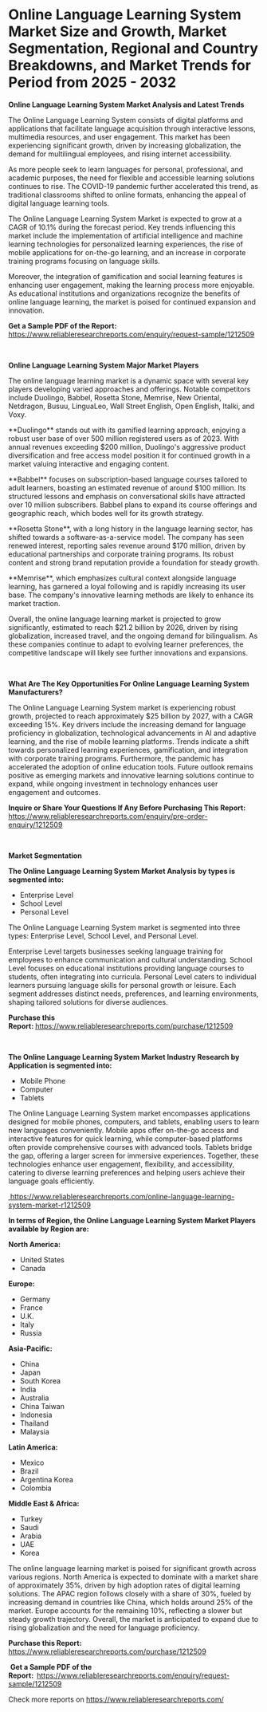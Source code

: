 <p><h1>Online Language Learning System Market Size and Growth, Market Segmentation, Regional and Country Breakdowns, and Market Trends for Period from 2025 -  2032</h1></p><p><strong>Online Language Learning System Market Analysis and Latest Trends</strong></p>
<p><p>The Online Language Learning System consists of digital platforms and applications that facilitate language acquisition through interactive lessons, multimedia resources, and user engagement. This market has been experiencing significant growth, driven by increasing globalization, the demand for multilingual employees, and rising internet accessibility. </p><p>As more people seek to learn languages for personal, professional, and academic purposes, the need for flexible and accessible learning solutions continues to rise. The COVID-19 pandemic further accelerated this trend, as traditional classrooms shifted to online formats, enhancing the appeal of digital language learning tools.</p><p>The Online Language Learning System Market is expected to grow at a CAGR of 10.1% during the forecast period. Key trends influencing this market include the implementation of artificial intelligence and machine learning technologies for personalized learning experiences, the rise of mobile applications for on-the-go learning, and an increase in corporate training programs focusing on language skills.</p><p>Moreover, the integration of gamification and social learning features is enhancing user engagement, making the learning process more enjoyable. As educational institutions and organizations recognize the benefits of online language learning, the market is poised for continued expansion and innovation.</p></p>
<p><strong>Get a Sample PDF of the Report:&nbsp;</strong> <a href="https://www.reliableresearchreports.com/enquiry/request-sample/1212509?utm_campaign=3557&utm_medium=2&utm_source=Github&utm_content=ia&utm_term=24032025&utm_id=online-language-learning-system">https://www.reliableresearchreports.com/enquiry/request-sample/1212509</a></p>
<p>&nbsp;</p>
<p><strong>Online Language Learning System Major Market Players</strong></p>
<p><p>The online language learning market is a dynamic space with several key players developing varied approaches and offerings. Notable competitors include Duolingo, Babbel, Rosetta Stone, Memrise, New Oriental, Netdragon, Busuu, LinguaLeo, Wall Street English, Open English, Italki, and Voxy.</p><p>**Duolingo** stands out with its gamified learning approach, enjoying a robust user base of over 500 million registered users as of 2023. With annual revenues exceeding $200 million, Duolingo's aggressive product diversification and free access model position it for continued growth in a market valuing interactive and engaging content.</p><p>**Babbel** focuses on subscription-based language courses tailored to adult learners, boasting an estimated revenue of around $100 million. Its structured lessons and emphasis on conversational skills have attracted over 10 million subscribers. Babbel plans to expand its course offerings and geographic reach, which bodes well for its growth strategy.</p><p>**Rosetta Stone**, with a long history in the language learning sector, has shifted towards a software-as-a-service model. The company has seen renewed interest, reporting sales revenue around $170 million, driven by educational partnerships and corporate training programs. Its robust content and strong brand reputation provide a foundation for steady growth.</p><p>**Memrise**, which emphasizes cultural context alongside language learning, has garnered a loyal following and is rapidly increasing its user base. The company's innovative learning methods are likely to enhance its market traction.</p><p>Overall, the online language learning market is projected to grow significantly, estimated to reach $21.2 billion by 2026, driven by rising globalization, increased travel, and the ongoing demand for bilingualism. As these companies continue to adapt to evolving learner preferences, the competitive landscape will likely see further innovations and expansions.</p></p>
<p>&nbsp;</p>
<p><strong>What Are The Key Opportunities For Online Language Learning System Manufacturers?</strong></p>
<p><p>The Online Language Learning System market is experiencing robust growth, projected to reach approximately $25 billion by 2027, with a CAGR exceeding 15%. Key drivers include the increasing demand for language proficiency in globalization, technological advancements in AI and adaptive learning, and the rise of mobile learning platforms. Trends indicate a shift towards personalized learning experiences, gamification, and integration with corporate training programs. Furthermore, the pandemic has accelerated the adoption of online education tools. Future outlook remains positive as emerging markets and innovative learning solutions continue to expand, while ongoing investment in technology enhances user engagement and outcomes.</p></p>
<p><strong>Inquire or Share Your Questions If Any Before Purchasing This Report:</strong> <a href="https://www.reliableresearchreports.com/enquiry/pre-order-enquiry/1212509?utm_campaign=3557&utm_medium=2&utm_source=Github&utm_content=ia&utm_term=24032025&utm_id=online-language-learning-system">https://www.reliableresearchreports.com/enquiry/pre-order-enquiry/1212509</a></p>
<p>&nbsp;</p>
<p><strong>Market Segmentation</strong></p>
<p><strong>The Online Language Learning System Market Analysis by types is segmented into:</strong></p>
<p><ul><li>Enterprise Level</li><li>School Level</li><li>Personal Level</li></ul></p>
<p><p>The Online Language Learning System market is segmented into three types: Enterprise Level, School Level, and Personal Level. </p><p>Enterprise Level targets businesses seeking language training for employees to enhance communication and cultural understanding. School Level focuses on educational institutions providing language courses to students, often integrating into curricula. Personal Level caters to individual learners pursuing language skills for personal growth or leisure. Each segment addresses distinct needs, preferences, and learning environments, shaping tailored solutions for diverse audiences.</p></p>
<p><strong>Purchase this Report:&nbsp;</strong><a href="https://www.reliableresearchreports.com/purchase/1212509?utm_campaign=3557&utm_medium=2&utm_source=Github&utm_content=ia&utm_term=24032025&utm_id=online-language-learning-system">https://www.reliableresearchreports.com/purchase/1212509</a></p>
<p>&nbsp;</p>
<p><strong>The Online Language Learning System Market Industry Research by Application is segmented into:</strong></p>
<p><ul><li>Mobile Phone</li><li>Computer</li><li>Tablets</li></ul></p>
<p><p>The Online Language Learning System market encompasses applications designed for mobile phones, computers, and tablets, enabling users to learn new languages conveniently. Mobile apps offer on-the-go access and interactive features for quick learning, while computer-based platforms often provide comprehensive courses with advanced tools. Tablets bridge the gap, offering a larger screen for immersive experiences. Together, these technologies enhance user engagement, flexibility, and accessibility, catering to diverse learning preferences and helping users achieve their language goals efficiently.</p></p>
<p><a href="https://www.reliableresearchreports.com/online-language-learning-system-market-r1212509?utm_campaign=3557&utm_medium=2&utm_source=Github&utm_content=ia&utm_term=24032025&utm_id=online-language-learning-system">&nbsp;https://www.reliableresearchreports.com/online-language-learning-system-market-r1212509</a></p>
<p><strong>In terms of Region, the Online Language Learning System Market Players available by Region are:</strong></p>
<p>
    <p> <strong> North America: </strong>
        <ul>
            <li>United States</li>
            <li>Canada</li>
        </ul>
        </p> 
    <p> <strong> Europe: </strong>
        <ul>
            <li>Germany</li>
            <li>France</li>
            <li>U.K.</li>
            <li>Italy</li>
            <li>Russia</li>
        </ul>
        </p> 
    <p> <strong> Asia-Pacific: </strong>
        <ul>
            <li>China</li>
            <li>Japan</li>
            <li>South Korea</li>
            <li>India</li>
            <li>Australia</li>
            <li>China Taiwan</li>
            <li>Indonesia</li>
            <li>Thailand</li>
            <li>Malaysia</li>
        </ul>
        </p> 
    <p> <strong> Latin America: </strong>
        <ul>
            <li>Mexico</li>
            <li>Brazil</li>
            <li>Argentina Korea</li>
            <li>Colombia</li>
        </ul>
        </p> 
    <p> <strong> Middle East & Africa: </strong>
        <ul>
            <li>Turkey</li>
            <li>Saudi</li>
            <li>Arabia</li>
            <li>UAE</li>
            <li>Korea</li>
        </ul>
    </p>
    </p>
<p><p>The online language learning market is poised for significant growth across various regions. North America is expected to dominate with a market share of approximately 35%, driven by high adoption rates of digital learning solutions. The APAC region follows closely with a share of 30%, fueled by increasing demand in countries like China, which holds around 25% of the market. Europe accounts for the remaining 10%, reflecting a slower but steady growth trajectory. Overall, the market is anticipated to expand due to rising globalization and the need for language proficiency.</p></p>
<p><strong>Purchase this Report: </strong><a href="https://www.reliableresearchreports.com/purchase/1212509?utm_campaign=3557&utm_medium=2&utm_source=Github&utm_content=ia&utm_term=24032025&utm_id=online-language-learning-system">https://www.reliableresearchreports.com/purchase/1212509</a></p>
<p>&nbsp;<strong>Get a Sample PDF of the Report:&nbsp;&nbsp;</strong><a href="https://www.reliableresearchreports.com/enquiry/request-sample/1212509?utm_campaign=3557&utm_medium=2&utm_source=Github&utm_content=ia&utm_term=24032025&utm_id=online-language-learning-system">https://www.reliableresearchreports.com/enquiry/request-sample/1212509</a></p>
<p><strong></strong></p>
<p>Check more reports on <a href="https://www.reliableresearchreports.com/?utm_campaign=3557&utm_medium=2&utm_source=Github&utm_content=ia&utm_term=24032025&utm_id=online-language-learning-system">https://www.reliableresearchreports.com/</a></p>